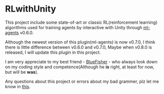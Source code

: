 # RLwithUnity

This project include some state-of-art or classic RL(reinforcement learning) algorithms used for training agents by interactive with Unity through [ml-agents](https://github.com/Unity-Technologies/ml-agents) v0.6.0.

Although the newest version of this plugin(ml-agents) is now v0.7.0, I think there is little difference between v0.6.0 and v0.7.0, Maybe when v0.8.0 is released, I will update this plugin in this project.

I am very appreciate to my best friend - [BlueFisher](https://github.com/BlueFisher) - who always look down on my coding style and competence(Although he **is** right, at least for now, but will be **was**).

Any questions about this project or errors about my bad grammer, plz let me know in [this](https://github.com/StepNeverStop/RLwithUnity/issues).